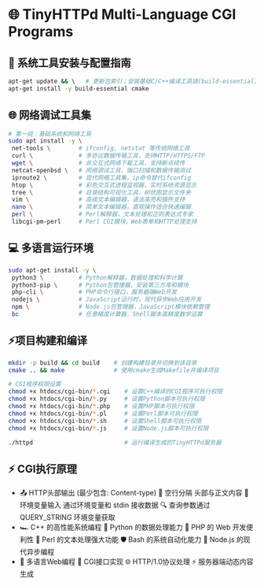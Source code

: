 # 🌐 TinyHTTPd Multi-Language CGI Programs

## 🔧 系统工具安装与配置指南

```bash
apt-get update && \   # 更新包索引；安装基础C/C++编译工具链(build-essential)和跨平台构建工具(cmake)
apt-get install -y build-essential cmake
```


## 🌐 网络调试工具集 


```bash
# 第一组：基础系统和网络工具
sudo apt install -y \
 net-tools \        # ifconfig, netstat 等传统网络工具
 curl \             # 多协议数据传输工具，支持HTTP/HTTPS/FTP
 wget \             # 非交互式网络下载工具，支持断点续传
 netcat-openbsd \   # 网络调试工具，端口扫描和数据传输测试
 iproute2 \         # 现代网络工具集，ip命令替代ifconfig
 htop \             # 彩色交互式进程监视器，实时系统资源显示
 tree \             # 目录结构可视化工具，树状图显示文件夹
 vim \              # 高级文本编辑器，语法高亮和插件支持
 nano \             # 简单文本编辑器，直观操作适合快速编辑
 perl \             # Perl解释器，文本处理和正则表达式专家
 libcgi-pm-perl     # Perl CGI模块，Web表单和HTTP处理支持
```


## 💻 多语言运行环境
```bash
sudo apt-get install -y \
 python3 \          # Python解释器，数据处理和科学计算
 python3-pip \      # Python包管理器，安装第三方库和模块
 php-cli \          # PHP命令行接口，服务器端Web开发
 nodejs \           # JavaScript运行时，现代异步Web应用开发
 npm \              # Node.js包管理器，JavaScript模块依赖管理
 bc                 # 任意精度计算器，Shell脚本高精度数学运算
```

## ⚡项目构建和编译
```bash
mkdir -p build && cd build    # 创建构建目录并切换到该目录
cmake .. && make              # 使用cmake生成Makefile并编译项目

# CGI程序权限设置
chmod +x htdocs/cgi-bin/*.cgi    # 设置C++编译的CGI程序可执行权限
chmod +x htdocs/cgi-bin/*.py     # 设置Python脚本可执行权限
chmod +x htdocs/cgi-bin/*.php    # 设置PHP脚本可执行权限
chmod +x htdocs/cgi-bin/*.pl     # 设置Perl脚本可执行权限
chmod +x htdocs/cgi-bin/*.sh     # 设置Shell脚本可执行权限
chmod +x htdocs/cgi-bin/*.js     # 设置Node.js脚本可执行权限

./httpd                          # 运行编译生成的TinyHTTPd服务器
```

## ⚡ CGI执行原理
- 📤 HTTP头部输出 (最少包含: Content-type) 📝 空行分隔 头部与正文内容 🔄 环境变量输入 通过环境变量和 stdin 接收数据 🔍 查询参数通过 QUERY_STRING 环境变量获取
- 🏎️ C++ 的高性能系统编程 🐍 Python 的数据处理能力 🌟 PHP 的 Web 开发便利性 🥷 Perl 的文本处理强大功能 🛡️ Bash 的系统自动化能力 🚀 Node.js 的现代异步编程
- 🌈 多语言Web编程 🔌 CGI接口实现 🌐 HTTP/1.0协议处理 ⚡ 服务器端动态内容生成
